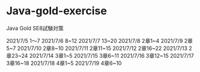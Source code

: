 # Java-gold-exercise
Java Gold SE8試験対策

2021/7/5 1〜7
2021/7/6 8~12
2021/7/7 13~20
2021/7/8  2章1~4
2021/7/9  2章5~7
2021/7/10  2章8~10
2021/7/11  2章11~15
2021/7/12  2章16~22
2021/7/13  2章23~24
2021/7/14  3章1~5
2021/7/15  3章6~11
2021/7/16  3章12~15
2021/7/17  3章16~18
2021/7/18  4章1~5
2021/7/19  4章6~10